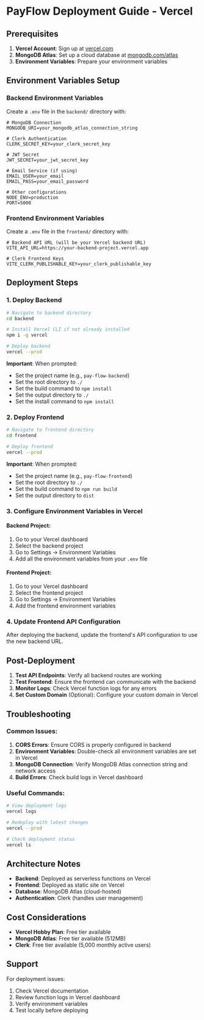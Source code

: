 # PayFlow Deployment Guide - Vercel

## Prerequisites

1. **Vercel Account**: Sign up at [vercel.com](https://vercel.com)
2. **MongoDB Atlas**: Set up a cloud database at [mongodb.com/atlas](https://mongodb.com/atlas)
3. **Environment Variables**: Prepare your environment variables

## Environment Variables Setup

### Backend Environment Variables
Create a `.env` file in the `backend/` directory with:

```env
# MongoDB Connection
MONGODB_URI=your_mongodb_atlas_connection_string

# Clerk Authentication
CLERK_SECRET_KEY=your_clerk_secret_key

# JWT Secret
JWT_SECRET=your_jwt_secret_key

# Email Service (if using)
EMAIL_USER=your_email
EMAIL_PASS=your_email_password

# Other configurations
NODE_ENV=production
PORT=5000
```

### Frontend Environment Variables
Create a `.env` file in the `frontend/` directory with:

```env
# Backend API URL (will be your Vercel backend URL)
VITE_API_URL=https://your-backend-project.vercel.app

# Clerk Frontend Keys
VITE_CLERK_PUBLISHABLE_KEY=your_clerk_publishable_key
```

## Deployment Steps

### 1. Deploy Backend

```bash
# Navigate to backend directory
cd backend

# Install Vercel CLI if not already installed
npm i -g vercel

# Deploy backend
vercel --prod
```

**Important**: When prompted:
- Set the project name (e.g., `pay-flow-backend`)
- Set the root directory to `./`
- Set the build command to `npm install`
- Set the output directory to `./`
- Set the install command to `npm install`

### 2. Deploy Frontend

```bash
# Navigate to frontend directory
cd frontend

# Deploy frontend
vercel --prod
```

**Important**: When prompted:
- Set the project name (e.g., `pay-flow-frontend`)
- Set the root directory to `./`
- Set the build command to `npm run build`
- Set the output directory to `dist`

### 3. Configure Environment Variables in Vercel

#### Backend Project:
1. Go to your Vercel dashboard
2. Select the backend project
3. Go to Settings → Environment Variables
4. Add all the environment variables from your `.env` file

#### Frontend Project:
1. Go to your Vercel dashboard
2. Select the frontend project
3. Go to Settings → Environment Variables
4. Add the frontend environment variables

### 4. Update Frontend API Configuration

After deploying the backend, update the frontend's API configuration to use the new backend URL.

## Post-Deployment

1. **Test API Endpoints**: Verify all backend routes are working
2. **Test Frontend**: Ensure the frontend can communicate with the backend
3. **Monitor Logs**: Check Vercel function logs for any errors
4. **Set Custom Domain** (Optional): Configure your custom domain in Vercel

## Troubleshooting

### Common Issues:

1. **CORS Errors**: Ensure CORS is properly configured in backend
2. **Environment Variables**: Double-check all environment variables are set in Vercel
3. **MongoDB Connection**: Verify MongoDB Atlas connection string and network access
4. **Build Errors**: Check build logs in Vercel dashboard

### Useful Commands:

```bash
# View deployment logs
vercel logs

# Redeploy with latest changes
vercel --prod

# Check deployment status
vercel ls
```

## Architecture Notes

- **Backend**: Deployed as serverless functions on Vercel
- **Frontend**: Deployed as static site on Vercel
- **Database**: MongoDB Atlas (cloud-hosted)
- **Authentication**: Clerk (handles user management)

## Cost Considerations

- **Vercel Hobby Plan**: Free tier available
- **MongoDB Atlas**: Free tier available (512MB)
- **Clerk**: Free tier available (5,000 monthly active users)

## Support

For deployment issues:
1. Check Vercel documentation
2. Review function logs in Vercel dashboard
3. Verify environment variables
4. Test locally before deploying
